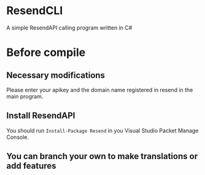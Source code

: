 # ResendCLI
A simple ResendAPI calling program written in C#
# Before compile
## Necessary modifications
Please enter your apikey and the domain name registered in resend in the main program.
## Install ResendAPI
You should run 
`Install-Package Resend`
in you Visual Studio Packet Manage Console.
## You can branch your own to make translations or add features